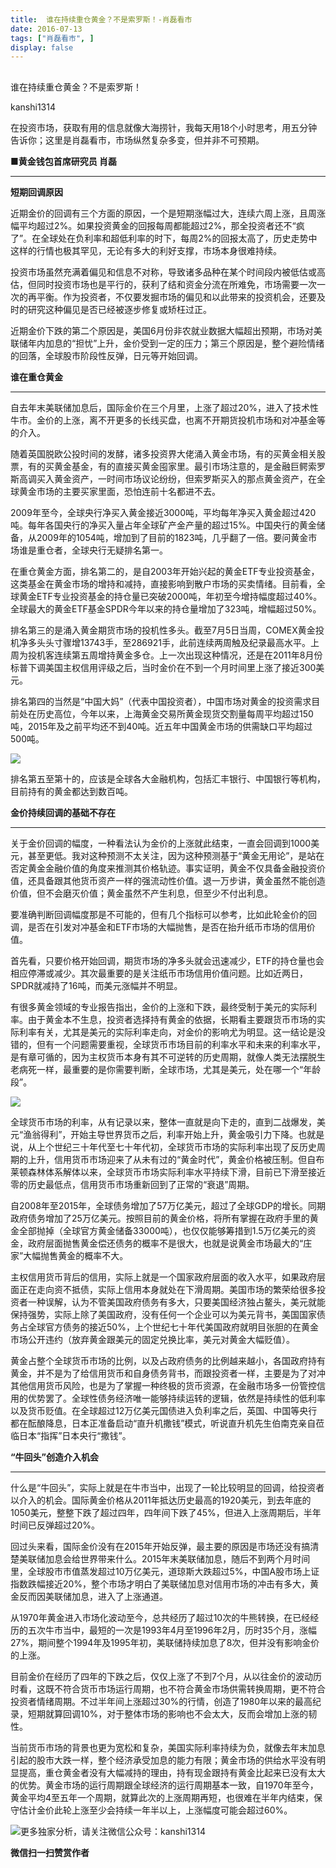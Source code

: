 ```yaml
---
title:  谁在持续重仓黄金？不是索罗斯！-肖磊看市
date: 2016-07-13
tags: ["肖磊看市", ]
display: false
---
```



## 



谁在持续重仓黄金？不是索罗斯！




kanshi1314




在投资市场，获取有用的信息就像大海捞针，我每天用18个小时思考，用五分钟告诉你；这里是肖磊看市，市场纵然复杂多变，但并非不可预期。


**■黄金钱包首席研究员 肖磊**

****

**短期回调原因**



近期金价的回调有三个方面的原因，一个是短期涨幅过大，连续六周上涨，且周涨幅平均超过2%。如果投资黄金的回报每周都能超过2%，那全投资者还不“疯了”。在全球处在负利率和超低利率的时下，每周2%的回报太高了，历史走势中这样的行情也极其罕见，无论有多大的利好支撑，市场本身很难持续。

投资市场虽然充满着偏见和信息不对称，导致诸多品种在某个时间段内被低估或高估，但同时投资市场也是平行的，获利了结和资金分流在所难免，市场需要一次一次的再平衡。作为投资者，不仅要发掘市场的偏见和以此带来的投资机会，还要及时的研究这种偏见是否已经被逐步修复或矫枉过正。

近期金价下跌的第二个原因是，美国6月份非农就业数据大幅超出预期，市场对美联储年内加息的“担忧”上升，金价受到一定的压力；第三个原因是，整个避险情绪的回落，全球股市阶段性反弹，日元等开始回调。



**谁在重仓黄金**

****

自去年末美联储加息后，国际金价在三个月里，上涨了超过20%，进入了技术性牛市。金价的上涨，离不开更多的长线买盘，也离不开期货投机市场和对冲基金等的介入。

随着英国脱欧公投时间的发酵，诸多投资界大佬涌入黄金市场，有的买黄金相关股票，有的买黄金基金，有的直接买黄金囤家里。最引市场注意的，是金融巨鳄索罗斯高调买入黄金资产，一时间市场议论纷纷，但索罗斯买入的那点黄金资产，在全球黄金市场的主要买家里面，恐怕连前十名都进不去。

2009年至今，全球央行净买入黄金接近3000吨，平均每年净买入黄金超过420吨。每年各国央行的净买入量占年全球矿产金产量的超过15%。中国央行的黄金储备，从2009年的1054吨，增加到了目前的1823吨，几乎翻了一倍。要问黄金市场谁是重仓者，全球央行无疑排名第一。

在重仓黄金方面，排名第二的，是自2003年开始兴起的黄金ETF专业投资基金，这类基金在黄金市场的增持和减持，直接影响到散户市场的买卖情绪。目前看，全球黄金ETF专业投资基金的持仓量已突破2000吨，年初至今增持幅度超过40%。全球最大的黄金ETF基金SPDR今年以来的持仓量增加了323吨，增幅超过50%。

排名第三的是涌入黄金期货市场的投机性多头。截至7月5日当周，COMEX黄金投机净多头头寸骤增13743手，至286921手，此前连续两周触及纪录最高水平。上周为投机客连续第五周增持黄金多仓。上一次出现这种情况，还是在2011年8月份标普下调美国主权信用评级之后，当时金价在不到一个月时间里上涨了接近300美元。

排名第四的当然是“中国大妈”（代表中国投资者），中国市场对黄金的投资需求目前处在历史高位，今年以来，上海黄金交易所黄金现货交割量每周平均超过150吨，2015年及之前平均还不到40吨。近五年中国黄金市场的供需缺口平均超过500吨。

<img data-s="300,640" data-type="png" src="http://mmbiz.qpic.cn/mmbiz/rIYcHn0KrPR2R7lxkg4aLL6ovCIicSpCliaGYHTjLaXpbPK2cnUzeq2UErNiaMjQosKTnO9m6icUgo4QpkxrOuRRTw/0?wx_fmt=png" data-ratio="0.5611510791366906" data-w=""/>

排名第五至第十的，应该是全球各大金融机构，包括汇丰银行、中国银行等机构，目前持有的黄金都达到数百吨。



**金价持续回调的基础不存在**

****

关于金价回调的幅度，一种看法认为金价的上涨就此结束，一直会回调到1000美元，甚至更低。我对这种预测不太关注，因为这种预测基于“黄金无用论”，是站在否定黄金金融价值的角度来推测其价格轨迹。事实证明，黄金不仅具备金融投资价值，还具备跟其他货币资产一样的强流动性价值。退一万步讲，黄金虽然不能创造价值，但不会磨灭价值；黄金虽然不产生利息，但至少不付出利息。

要准确判断回调幅度那是不可能的，但有几个指标可以参考，比如此轮金价的回调，是否在引发对冲基金和ETF市场的大幅抛售，是否在抬升纸币市场的信用价值。

首先看，只要价格开始回调，期货市场的净多头就会迅速减少，ETF的持仓量也会相应停滞或减少。其次最重要的是关注纸币市场信用价值问题。比如近两日，SPDR就减持了16吨，而美元涨幅并不明显。

有很多黄金领域的专业报告指出，金价的上涨和下跌，最终受制于美元的实际利率。由于黄金本不生息，投资者选择持有黄金的依据，长期看主要跟货币市场的实际利率有关，尤其是美元的实际利率走向，对金价的影响尤为明显。这一结论是没错的，但有一个问题需要重视，全球货币市场目前的利率水平和未来的利率水平，是有章可循的，因为主权货币本身有其不可逆转的历史周期，就像人类无法摆脱生老病死一样，最重要的是你需要判断，全球市场，尤其是美元，处在哪一个“年龄段”。

<img data-s="300,640" data-type="png" src="http://mmbiz.qpic.cn/mmbiz/rIYcHn0KrPR2R7lxkg4aLL6ovCIicSpClgpLRVyen7wID1NOZfq9b5rHBbYiaKcj4TTp6MTmwky72YWRaTJUMZMQ/0?wx_fmt=png" data-ratio="0.5989208633093526" data-w=""/>

全球货币市场的利率，从有记录以来，整体一直就是向下走的，直到二战爆发，美元“渔翁得利”，开始主导世界货币之后，利率开始上升，黄金吸引力下降。也就是说，从上个世纪三十年代至七十年代初，全球货币市场的实际利率出现了反历史周期的上升，信用货币市场迎来了从未有过的“黄金时代”，黄金价格被压制。但自布莱顿森林体系解体以来，全球货币市场实际利率水平持续下滑，目前已下滑至接近零的历史最低点，信用货币市场重新回到了正常的“衰退”周期。

自2008年至2015年，全球债务增加了57万亿美元，超过了全球GDP的增长。同期政府债务增加了25万亿美元。按照目前的黄金价格，将所有掌握在政府手里的黄金全部抛掉（全球官方黄金储备33000吨），也仅仅能够筹措到1.5万亿美元的资金，政府层面抛售黄金偿还债务的概率不是很大，也就是说黄金市场最大的“庄家”大幅抛售黄金的概率不大。

主权信用货币背后的信用，实际上就是一个国家政府层面的收入水平，如果政府层面正在走向资不抵债，实际上信用本身就处在下滑周期。美国市场的繁荣给很多投资者一种误解，认为不管美国政府债务有多大，只要美国经济独占鳌头，美元就能保持强势，实际上除了美国政府，没有任何一个企业可以为美元背书，美国国家债务占全球官方债务的接近50%，上个世纪七十年代美国政府就明目张胆的在黄金市场公开违约（放弃黄金跟美元的固定兑换比率，美元对黄金大幅贬值）。

黄金占整个全球货币市场的比例，以及占政府债务的比例越来越小，各国政府持有黄金，并不是为了给信用货币和自身债务背书，而跟投资者一样，主要是为了对冲其他信用货币风险，也是为了掌握一种终极的货币资源，在金融市场多一份管控信用的优势罢了。全球性债务经济唯一能够持续运转的逻辑，依然是持续性的低利率以及货币贬值。在全球超过12万亿美元国债进入负利率之后，英国、中国等央行都在酝酿降息，日本正准备启动“直升机撒钱”模式，听说直升机先生伯南克亲自莅临日本“指挥”日本央行“撒钱”。



**“牛回头”创造介入机会**

****

什么是“牛回头”，实际上就是在牛市当中，出现了一轮比较明显的回调，给投资者以介入的机会。国际黄金价格从2011年抵达历史最高的1920美元，到去年底的1050美元，整整下跌了超过四年，四年间下跌了45%，但进入上涨周期后，半年时间已反弹超过20%。

回过头来看，国际金价没有在2015年开始反弹，最主要的原因是市场还没有搞清楚美联储加息会给世界带来什么。2015年末美联储加息，随后不到两个月时间里，全球股市市值蒸发超过10万亿美元，道琼斯大跌超过5%，中国A股市场上证指数跌幅接近20%，整个市场才明白了美联储加息对信用市场的冲击有多大，黄金反而因美联储加息，进入了上涨通道。

从1970年黄金进入市场化波动至今，总共经历了超过10次的牛熊转换，在已经经历的五次牛市当中，最短的一次是1993年4月至1996年2月，历时35个月，涨幅27%，期间整个1994年及1995年初，美联储持续加息了8次，但并没有影响金价的上涨。

目前金价在经历了四年的下跌之后，仅仅上涨了不到7个月，从以往金价的波动历时看，这既不符合货币市场运行周期，也不符合黄金市场供需转换周期，更不符合投资者情绪周期。不过半年间上涨超过30%的行情，创造了1980年以来的最高纪录，短期就算回调10%，对于整体市场的影响也不会太大，反而会增加上涨的韧性。

当前货币市场的背景也更为宽松和复杂，美国实际利率持续为负，就像去年末加息引起的股市大跌一样，整个经济承受加息的能力有限；黄金市场的供给水平没有明显提高，重仓黄金者没有大幅减持的理由，持有现金跟持有黄金比起来已没有太大的优势。黄金市场的运行周期跟全球经济的运行周期基本一致，自1970年至今，黄金平均4至五年一个周期，就算此次的上涨周期再短，也很难在半年内结束，保守估计金价此轮上涨至少会持续一年半以上，上涨幅度可能会超过60%。

<img data-s="300,640" data-type="jpeg" src="http://mmbiz.qpic.cn/mmbiz/rIYcHn0KrPR2R7lxkg4aLL6ovCIicSpClI7MfricRkILyPyHXCrBHegm9diadrsJic6dfSvgK1qGNhPN7HIaLMlnPg/0?wx_fmt=jpeg" data-ratio="1.0053956834532374" data-w=""/>更多独家分析，请关注微信公众号：kanshi1314






**微信扫一扫赞赏作者**
